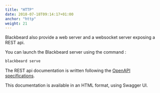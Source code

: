 ```yaml
---
title: "HTTP"
date: 2018-07-18T09:14:17+01:00
anchor: "http"
weight: 21
---
```


Blackbeard also provide a web server and a websocket server exposing a REST api.

You can launch the Blackbeard server using the command :

```sh
blackbeard serve
```

The REST api documentation is written following the [OpenAPI specifications](https://github.com/OAI/OpenAPI-Specification).

This documentation is available in an HTML format, using Swagger UI.
